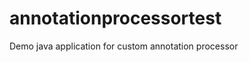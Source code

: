 annotationprocessortest
=======================

Demo java application for custom annotation processor
